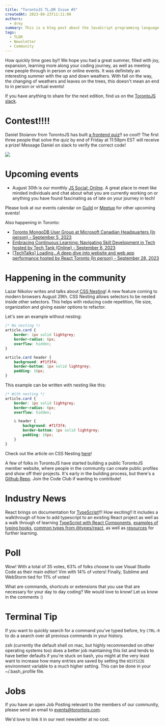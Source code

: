 ```yaml
---
title: "TorontoJS TL;DR Issue #5"
createdAt: 2023-08-23T11:11:00
authors:
  - drey
summary: This is a blog post about the JavaScript programming language. Like it, love it, hate it, it's here to stay.
tags:
  - TLDR
  - Newsletter
  - Community
---
```


How quickly time goes by!! We hope you had a great summer, filled with joy, expansion, learning more along your coding journey, as well as meeting new people through in person or online events. It was definitely an interesting summer with the up and down weathers. With fall on the way, the changing of weathers and leaves on the trees, this doesn't mean an end to in person or virtual events!

If you have anything to share for the next edition, find us on the [TorontoJS slack](https://torontojs.slack.com/).

# Contest!!!!

Daniel Stoianov from TorontoJS has built [a frontend quiz](https://frontend-safe-quiz.vercel.app/)!! so cool!! The first three people that solve the quiz by end of Friday at 11:59pm EST will receive a prize! Message Daniel on slack to verify the correct code!

![](./assets/7580c47a-9eb6-4aaf-8bd4-bab18d688420_2872x1334.png)

# Upcoming events

- August 30th is our monthly [JS Social: Online](https://guild.host/events/js-social-online-mrmfftyfclbnc). A great place to meet like minded individuals and chat about what you are currently working on or anything you have found fascinating as of late on your journey in tech!

Please look at our events calendar on [Guild](https://guild.host/torontojs/events) or [Meetup](https://www.meetup.com/torontojs/events/) for other upcoming events!

Also happening in Toronto:

- [Toronto MongoDB User Group at Microsoft Canadian Headquarters (In person) - September 5, 2023](https://www.meetup.com/toronto-mongodb-usergroup/events/295305674/)
- [Embracing Continuous Learning: Navigating Skill Development in Tech hosted by Tech Tank (Online) - September 6, 2023](https://www.linkedin.com/posts/chris-ty-kim_techtankembracingcontinuouslearningposter-activity-7099736998160056320-nPqu/)
- [[TechTalks] Loading...A deep dive into website and web app performance hosted by React Toronto (In person) - September 28, 2023](https://www.meetup.com/toronto-react-native/events/295575218/)

# Happening in the community

Lazar Nikolov writes and talks about [CSS Nesting](https://www.youtube.com/watch?v=dr6UAQUAiu4)! A new feature coming to modern browsers August 29th. CSS Nesting allows selectors to be nested inside other selectors. This helps with reducing code repetition, file size, organization and giving easier options to refactor.

Let's see an example without nesting:

```css
/* No nesting */
article.card {
	border: 1px solid lightgrey;
	border-radius: 6px;
	overflow: hidden;
}

article.card header {
	background: #f1f3f4;
	border-bottom: 1px solid lightgrey;
	padding: 16px;
}
```

This example can be written with nesting like this:

```css
/* With nesting */
article.card {
	border: 1px solid lightgrey;
	border-radius: 6px;
	overflow: hidden;

	& header {
		background: #f1f3f4;
		border-bottom: 1px solid lightgrey;
		padding: 16px;
	}
}
```

Check out the article on CSS Nesting [here](https://creatures.dev/blog/getting-started-with-css-nesting/)!

A few of folks in TorontoJS have started building a public TorontoJS member website, where people in the community can create public profiles and show off their projects. It's early in the building process, but there's a [Github Repo](https://github.com/torontojs/members). Join the Code Club if wanting to contribute!

# Industry News

React brings on documentation for [TypeScript](https://react.dev/learn/typescript)!!! How exciting!! It includes a walkthrough of how to add typescript to an existing React project as well as a walk through of learning [TypeScript with React Components](https://react.dev/learn/typescript#typescript-with-react-components), [examples of typing hooks](https://react.dev/learn/typescript#example-hooks), [common types from @types/react](https://react.dev/learn/typescript#useful-types), as well as [resources](https://react.dev/learn/typescript#further-learning) for further learning.

# Poll

Wow! With a total of 35 votes, 63% of folks choose to use Visual Studio Code as their main editor! Vim with 14% of voters! Finally, Sublime and WebStorm tied for 11% of votes!

What are commands, shortcuts or extensions that you use that are necessary for your day to day coding? We would love to know! Let us know in the comments :)

# Terminal Tip

If you want to quickly search for a command you've typed before, try `CTRL-R` to do a search over all previous commands in your history.

zsh (currently the default shell on mac, but highly recommended on other operating systems too) does a better job maintaining this list and tends to have better defaults if you're stuck on bash, you might at the very least want to increase how many entries are saved by setting the `HISTSIZE` environment variable to a much higher setting. This can be done in your ~/.bash_profile file.

# Jobs

If you have an open Job Posting relevant to the members of our community, please send an email to [events@torontojs.com](mailto:events@torontojs.com).

We'd love to link it in our next newsletter at no cost.
